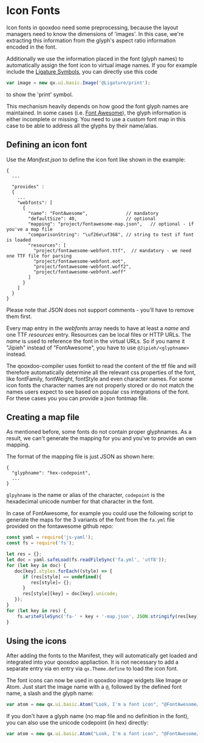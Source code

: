 # Icon Fonts

Icon fonts in qooxdoo need some preprocessing, because the layout managers need to know the
dimensions of 'images'. In this case, we're extracting this information from the glyph's
aspect ratio information encoded in the font.

Additionally we use the information placed in the font (glyph names) to automatically
assign the font icon to virtual image names. If you for example include the [Ligature Symbols](http://kudakurage.com/ligature_symbols/),
you can directly use this code

```javascript
var image = new qx.ui.basic.Image('@Ligature/print');
```

to show the 'print' symbol.

This mechanism heavily depends on how good the font glyph names are maintained. In some
cases (i.e. [Font Awesome](http://fontawesome.io/icons/)), the glyph information is either
incomplete or missing. You need to use a custom font map in this case to be able to
address all the glyphs by their name/alias.

## Defining an icon font

Use the *Manifest.json* to define the icon font like shown in the example:

```json5
{
  ...

  "provides" : 
  {
    ...
    "webfonts": [
      {
        "name": "FontAwesome",              // mandatory
        "defaultSize": 40,                  // optional
        "mapping": "project/fontawesome-map.json",   // optional - if you've a map file
        "comparisonString": "\uf26e\uf368", // string to test if font is loaded
        "resources": [
          "project/fontawesome-webfont.ttf",  // mandatory - we need one TTF file for parsing
          "project/fontawesome-webfont.eot",
          "project/fontawesome-webfont.woff2",
          "project/fontawesome-webfont.woff"
        ]
      }
    ]
  }
}
```

Please note that JSON does not support comments - you'll have to remove them first.

Every map entry in the *webfonts* array needs to have at least a _name_ and one
TTF _resources_ entry. Resources can be local files or HTTP URLs. The _name_ is
used to reference the font in the virtual URLs. So if you name it "Jipieh" instead
of "FontAwesome", you have to use `@Jipieh/<glyphname>` instead.

The qooxdoo-compiler uses fontkit to read the content of the ttf file and will therefore
automatically determine all the relevant css properties of the font, like fontFamily,
fontWeight, fontStyle and even character names. For some icon fonts the character names are not properly
stored or do not match the names users expect to see based on popular css integrations of the font.
For these cases you you can provide a json fontmap file.

## Creating a map file

As mentioned before, some fonts do not contain proper glyphnames. As a result,
we can't generate the mapping for you and you've to provide an own mapping.

The format of the mapping file is just JSON as shown here:

```json5
{
  "glyphname": "hex-codepoint",
  ...
}
```

`glpyhname` is the name or alias of the character, `codepoint` is the hexadecimal unicode
number for that character in the font.

In case of FontAwesome, for example you could use the following script to generate the maps
for the 3 variants of the font from the `fa.yml` file provided on the fontawesome github repo:

```javascript
const yaml = require('js-yaml');
const fs = require('fs');

let res = {};
let doc = yaml.safeLoad(fs.readFileSync('fa.yml', 'utf8'));
for (let key in doc) {
   doc[key].styles.forEach((style) => {
      if (res[style] == undefined){
         res[style]= {};
      }
      res[style][key] = doc[key].unicode;
   });
}
for (let key in res) {
    fs.writeFileSync('fa-' + key + '-map.json', JSON.stringify(res[key]));
}
```

## Using the icons

After adding the fonts to the Manifest, they will automatically get loaded and integrated
into your qooxdoo appliaction. It is not necessary to add a separate entry via en entry via 
`qx.Theme.define` to load the icon font. 

The font icons can now be used in qooxdoo image widgets like Image or Atom. Just start the image name with a `@`, followed by the defined font name, a slash
and the glyph name:

```javascript
var atom = new qx.ui.basic.Atom("Look, I'm a font icon", "@FontAwesome/heart");
```

If you don't have a glyph name (no map file and no definition in the font), you can also use the
unicode codepoint (in hex) directly:

```javascript
var atom = new qx.ui.basic.Atom("Look, I'm a font icon", "@FontAwesome/f004");
```
